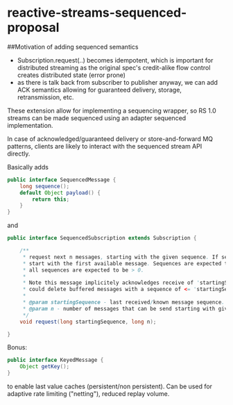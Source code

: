 # reactive-streams-sequenced-proposal

##Motivation of adding sequenced semantics
- Subscription.request(..) becomes idempotent, which is important for distributed streaming as the original spec's credit-alike flow control creates distributed state (error prone)
- as there is talk back from subscriber to publisher anyway, we can add ACK semantics allowing for guaranteed delivery, storage, retransmission, etc.

These extension allow for implementing a sequencing wrapper, so RS 1.0 streams can be made sequenced using an adapter sequenced implementation.

In case of acknowledged/guaranteed delivery or store-and-forward MQ patterns, clients are likely to interact with the sequenced stream API directly.

Basically adds

```java
public interface SequencedMessage {
    long sequence();
    default Object payload() {
        return this;
    }
}
```
and

```java
public interface SequencedSubscription extends Subscription {

    /**
     * request next n messages, starting with the given sequence. If sequence is <= 0,
     * start with the first available message. Sequences are expected to be strictly ordered and increment by 1,
     * all sequences are expected to be > 0.
     *
     * Note this message implicitely acknowledges receive of 'startingSequence'. This means a buffering publisher
     * could delete buffered messages with a sequence of <= 'startingSequence'
     *
     * @param startingSequence - last received/known message sequence.
     * @param n - number of messages that can be send starting with given sequence
     */
    void request(long startingSequence, long n);

}
```

Bonus:

```java
public interface KeyedMessage {
    Object getKey();
}
```

to enable last value caches (persistent/non persistent). Can be used for adaptive rate limiting ("netting"), reduced replay volume.
